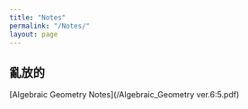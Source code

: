 ```yaml
---
title: "Notes"
permalink: "/Notes/"
layout: page
---
```


## 亂放的

[Algebraic Geometry Notes](/Algebraic_Geometry ver.6:5.pdf)
